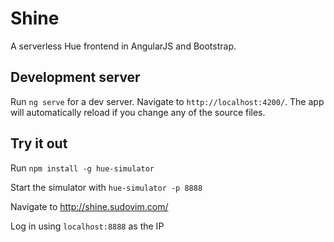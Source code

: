 # Shine

A serverless Hue frontend in AngularJS and Bootstrap.

## Development server

Run `ng serve` for a dev server. Navigate to `http://localhost:4200/`. The app will automatically reload if you change any of the source files.

## Try it out

Run `npm install -g hue-simulator`

Start the simulator with `hue-simulator -p 8888`

Navigate to http://shine.sudovim.com/

Log in using `localhost:8888` as the IP
